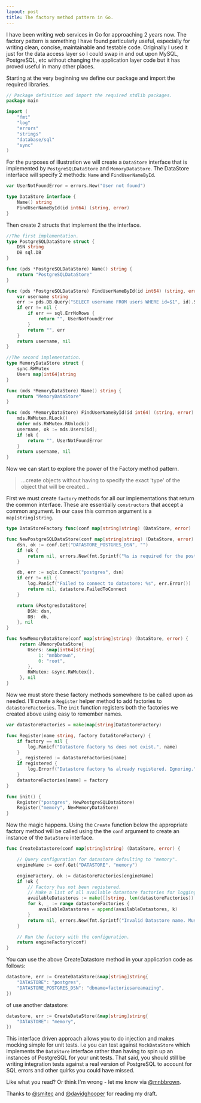 ```yaml
---
layout: post
title: The factory method pattern in Go.
---
```


I have been writing web services in Go for approaching 2 years now. The factory pattern is something I have found particularly useful, especially for writing clean, concise, maintainable and testable code. Originally I used it just for the data access layer so I could swap in and out upon MySQL, PostgreSQL, etc without changing the application layer code but it has proved useful in many other places.

Starting at the very beginning we define our package and import the required libraries.
```go
// Package definition and import the required stdlib packages.
package main

import (
	"fmt"
	"log"
	"errors"
	"strings"
	"database/sql"
	"sync"
)
```

For the purposes of illustration we will create a `DataStore` interface that is implemented by `PostgreSQLDataStore` and `MemoryDataStore`. The DataStore interface will specify 2 methods: `Name` and `FindUserNameById`.
```go
var UserNotFoundError = errors.New("User not found")

type DataStore interface {
	Name() string
	FindUserNameById(id int64) (string, error)
}
```

Then create 2 structs that implement the the interface.
```go
//The first implementation.
type PostgreSQLDataStore struct {
	DSN string
	DB sql.DB
}

func (pds *PostgreSQLDataStore) Name() string {
	return "PostgreSQLDataStore"
}

func (pds *PostgreSQLDataStore) FindUserNameById(id int64) (string, error) {
	var username string
	err := pds.DB.Query("SELECT username FROM users WHERE id=$1", id).Scan(&username)
	if err != nil {
		if err == sql.ErrNoRows {
			return "", UserNotFoundError
		}
		return "", err
	}
	return username, nil
}

//The second implementation.
type MemoryDataStore struct {
	sync.RWMutex
	Users map[int64]string
}

func (mds *MemoryDataStore) Name() string {
	return "MemoryDataStore"
}

func (mds *MemoryDataStore) FindUserNameById(id int64) (string, error) {
	mds.RWMutex.RLock()
	defer mds.RWMutex.RUnlock()
	username, ok := mds.Users[id];
	if !ok {
		return "", UserNotFoundError
	}
	return username, nil
}
```

Now we can start to explore the power of the Factory method pattern.

> ...create objects without having to specify the exact 'type' of the object that will be created...

First we must create `factory` methods for all our implementations that return the common interface. These are essentially `constructors` that accept a common argument. In our case this common argument is a `map[string]string`.
```go
type DataStoreFactory func(conf map[string]string) (DataStore, error)

func NewPostgreSQLDataStore(conf map[string]string) (DataStore, error) {
	dsn, ok := conf.Get("DATASTORE_POSTGRES_DSN", "")
	if !ok {
		return nil, errors.New(fmt.Sprintf("%s is required for the postgres datastore", "DATASTORE_POSTGRES_DSN"))
	}

	db, err := sqlx.Connect("postgres", dsn)
	if err != nil {
		log.Panicf("Failed to connect to datastore: %s", err.Error())
		return nil, datastore.FailedToConnect
	}

	return &PostgresDataStore{
		DSN: dsn,
		DB:  db,
	}, nil
}

func NewMemoryDataStore(conf map[string]string) (DataStore, error) {
	 return &MemoryDataStore{
	 	Users: &map[int64]string{
	 		1: "mnbbrown",
	 		0: "root",
	 	},
	 	RWMutex: &sync.RWMutex{},
	 }, nil
}
```

Now we must store these factory methods somewhere to be called upon as needed. I'll create a `Register` helper method to add factories to `datastoreFactories`. The `init` function registers both the factories we created above using easy to remember names.
```go
var datastoreFactories = make(map[string]DataStoreFactory)

func Register(name string, factory DataStoreFactory) {
	if factory == nil {
		log.Panicf("Datastore factory %s does not exist.", name)
	}
	_, registered := datastoreFactories[name]
	if registered {
		log.Errorf("Datastore factory %s already registered. Ignoring.", name)
	}
	datastoreFactories[name] = factory
}

func init() {
	Register("postgres", NewPostgreSQLDataStore)
	Register("memory", NewMemoryDataStore)
}
```

Now the magic happens. Using the `Create` function below the appropriate factory method will be called using the the `conf` argument to create an instance of the `DataStore` interface.
```go
func CreateDatastore(conf map[string]string) (DataStore, error) {

	// Query configuration for datastore defaulting to "memory".
	engineName := conf.Get("DATASTORE", "memory")

	engineFactory, ok := datastoreFactories[engineName]
	if !ok {
		// Factory has not been registered.
		// Make a list of all available datastore factories for logging.
		availableDatastores := make([]string, len(datastoreFactories))
		for k, _ := range datastoreFactories {
			availableDatastores = append(availableDatastores, k)
		}
		return nil, errors.New(fmt.Sprintf("Invalid Datastore name. Must be one of: %s", strings.Join(availableDatastores, ", ")))
	}

	// Run the factory with the configuration.
	return engineFactory(conf)
}
```

You can use the above CreateDatastore method in your application code as follows:
```go
datastore, err := CreateDataStore(&map[string]string{
	"DATASTORE": "postgres",
	"DATASTORE_POSTGRES_DSN": "dbname=factoriesareamazing",
})
```

of use another datastore:
```go
datastore, err := CreateDataStore(&map[string]string{
	"DATASTORE": "memory",
})
```

This interface driven approach allows you to do injection and makes mocking simple for unit tests. i.e you can test against `MockDataStore` which implements the `DataStore` interface rather than having to spin up an instances of PostgreSQL for your unit tests. That said, you should still be writing integration tests against a real version of PostgreSQL to account for SQL errors and other quirks you could have missed.

Like what you read? Or think I'm wrong - let me know via [@mnbbrown](https://twitter.com/mnbbrown).

Thanks to [@smitec](https://twitter.com/smitec) and [@davidghooper](https://twitter.com/davidghooper) for reading my draft.
